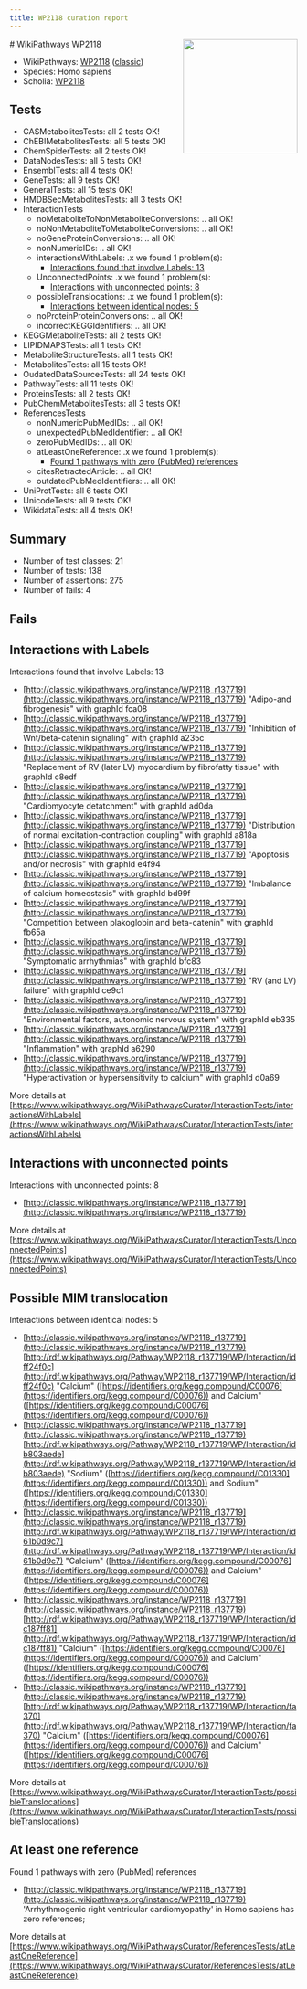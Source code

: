 ```yaml
---
title: WP2118 curation report
---
```


<img style="float: right; width: 200px" src="https://upload.wikimedia.org/wikipedia/commons/thumb/8/83/Wplogo_with_text_500.png/640px-Wplogo_with_text_500.png" />
# WikiPathways WP2118

* WikiPathways: [WP2118](https://wikipathways.org/pathways/WP2118) ([classic](https://classic.wikipathways.org/instance/WP2118))
* Species: Homo sapiens
* Scholia: [WP2118](https://scholia.toolforge.org/wikipathways/WP2118)
## Tests
* CASMetabolitesTests: all 2 tests OK!
* ChEBIMetabolitesTests: all 5 tests OK!
* ChemSpiderTests: all 2 tests OK!
* DataNodesTests: all 5 tests OK!
* EnsemblTests: all 4 tests OK!
* GeneTests: all 9 tests OK!
* GeneralTests: all 15 tests OK!
* HMDBSecMetabolitesTests: all 3 tests OK!
* InteractionTests
    * noMetaboliteToNonMetaboliteConversions: .. all OK!
    * noNonMetaboliteToMetaboliteConversions: .. all OK!
    * noGeneProteinConversions: .. all OK!
    * nonNumericIDs: .. all OK!
    * interactionsWithLabels: .x we found 1 problem(s):
        * [Interactions found that involve Labels: 13](#fe97a8bb)
    * UnconnectedPoints: .x we found 1 problem(s):
        * [Interactions with unconnected points: 8](#35a61ae0)
    * possibleTranslocations: .x we found 1 problem(s):
        * [Interactions between identical nodes: 5](#1c11820a)
    * noProteinProteinConversions: .. all OK!
    * incorrectKEGGIdentifiers: .. all OK!
* KEGGMetaboliteTests: all 2 tests OK!
* LIPIDMAPSTests: all 1 tests OK!
* MetaboliteStructureTests: all 1 tests OK!
* MetabolitesTests: all 15 tests OK!
* OudatedDataSourcesTests: all 24 tests OK!
* PathwayTests: all 11 tests OK!
* ProteinsTests: all 2 tests OK!
* PubChemMetabolitesTests: all 3 tests OK!
* ReferencesTests
    * nonNumericPubMedIDs: .. all OK!
    * unexpectedPubMedIdentifier: .. all OK!
    * zeroPubMedIDs: .. all OK!
    * atLeastOneReference: .x we found 1 problem(s):
        * [Found 1 pathways with zero (PubMed) references](#d0a459f0)
    * citesRetractedArticle: .. all OK!
    * outdatedPubMedIdentifiers: .. all OK!
* UniProtTests: all 6 tests OK!
* UnicodeTests: all 9 tests OK!
* WikidataTests: all 4 tests OK!


## Summary

* Number of test classes: 21
* Number of tests: 138
* Number of assertions: 275
* Number of fails: 4

## Fails

<a name="fe97a8bb" />

## Interactions with Labels

Interactions found that involve Labels: 13

* [http://classic.wikipathways.org/instance/WP2118_r137719](http://classic.wikipathways.org/instance/WP2118_r137719) "Adipo-and
fibrogenesis" with graphId fca08
* [http://classic.wikipathways.org/instance/WP2118_r137719](http://classic.wikipathways.org/instance/WP2118_r137719) "Inhibition of Wnt/beta-catenin
signaling" with graphId a235c
* [http://classic.wikipathways.org/instance/WP2118_r137719](http://classic.wikipathways.org/instance/WP2118_r137719) "Replacement of
RV (later LV) myocardium
by fibrofatty tissue" with graphId c8edf
* [http://classic.wikipathways.org/instance/WP2118_r137719](http://classic.wikipathways.org/instance/WP2118_r137719) "Cardiomyocyte
detatchment" with graphId ad0da
* [http://classic.wikipathways.org/instance/WP2118_r137719](http://classic.wikipathways.org/instance/WP2118_r137719) "Distribution of normal
excitation-contraction
coupling" with graphId a818a
* [http://classic.wikipathways.org/instance/WP2118_r137719](http://classic.wikipathways.org/instance/WP2118_r137719) "Apoptosis and/or
necrosis" with graphId e4f94
* [http://classic.wikipathways.org/instance/WP2118_r137719](http://classic.wikipathways.org/instance/WP2118_r137719) "Imbalance of calcium
homeostasis" with graphId bd99f
* [http://classic.wikipathways.org/instance/WP2118_r137719](http://classic.wikipathways.org/instance/WP2118_r137719) "Competition between
plakoglobin and beta-catenin" with graphId fb65a
* [http://classic.wikipathways.org/instance/WP2118_r137719](http://classic.wikipathways.org/instance/WP2118_r137719) "Symptomatic
arrhythmias" with graphId bfc83
* [http://classic.wikipathways.org/instance/WP2118_r137719](http://classic.wikipathways.org/instance/WP2118_r137719) "RV (and LV) failure" with graphId ce9c1
* [http://classic.wikipathways.org/instance/WP2118_r137719](http://classic.wikipathways.org/instance/WP2118_r137719) "Environmental factors,
autonomic nervous system" with graphId eb335
* [http://classic.wikipathways.org/instance/WP2118_r137719](http://classic.wikipathways.org/instance/WP2118_r137719) "Inflammation" with graphId a6290
* [http://classic.wikipathways.org/instance/WP2118_r137719](http://classic.wikipathways.org/instance/WP2118_r137719) "Hyperactivation or
hypersensitivity to calcium" with graphId d0a69


More details at [https://www.wikipathways.org/WikiPathwaysCurator/InteractionTests/interactionsWithLabels](https://www.wikipathways.org/WikiPathwaysCurator/InteractionTests/interactionsWithLabels)

<a name="35a61ae0" />

## Interactions with unconnected points

Interactions with unconnected points: 8

* [http://classic.wikipathways.org/instance/WP2118_r137719](http://classic.wikipathways.org/instance/WP2118_r137719)


More details at [https://www.wikipathways.org/WikiPathwaysCurator/InteractionTests/UnconnectedPoints](https://www.wikipathways.org/WikiPathwaysCurator/InteractionTests/UnconnectedPoints)

<a name="1c11820a" />

## Possible MIM translocation

Interactions between identical nodes: 5

* [http://classic.wikipathways.org/instance/WP2118_r137719](http://classic.wikipathways.org/instance/WP2118_r137719) [http://rdf.wikipathways.org/Pathway/WP2118_r137719/WP/Interaction/idff24f0c](http://rdf.wikipathways.org/Pathway/WP2118_r137719/WP/Interaction/idff24f0c) "Calcium" ([https://identifiers.org/kegg.compound/C00076](https://identifiers.org/kegg.compound/C00076)) and 
Calcium" ([https://identifiers.org/kegg.compound/C00076](https://identifiers.org/kegg.compound/C00076))
* [http://classic.wikipathways.org/instance/WP2118_r137719](http://classic.wikipathways.org/instance/WP2118_r137719) [http://rdf.wikipathways.org/Pathway/WP2118_r137719/WP/Interaction/idb803aede](http://rdf.wikipathways.org/Pathway/WP2118_r137719/WP/Interaction/idb803aede) "Sodium" ([https://identifiers.org/kegg.compound/C01330](https://identifiers.org/kegg.compound/C01330)) and 
Sodium" ([https://identifiers.org/kegg.compound/C01330](https://identifiers.org/kegg.compound/C01330))
* [http://classic.wikipathways.org/instance/WP2118_r137719](http://classic.wikipathways.org/instance/WP2118_r137719) [http://rdf.wikipathways.org/Pathway/WP2118_r137719/WP/Interaction/id61b0d9c7](http://rdf.wikipathways.org/Pathway/WP2118_r137719/WP/Interaction/id61b0d9c7) "Calcium" ([https://identifiers.org/kegg.compound/C00076](https://identifiers.org/kegg.compound/C00076)) and 
Calcium" ([https://identifiers.org/kegg.compound/C00076](https://identifiers.org/kegg.compound/C00076))
* [http://classic.wikipathways.org/instance/WP2118_r137719](http://classic.wikipathways.org/instance/WP2118_r137719) [http://rdf.wikipathways.org/Pathway/WP2118_r137719/WP/Interaction/idc187ff81](http://rdf.wikipathways.org/Pathway/WP2118_r137719/WP/Interaction/idc187ff81) "Calcium" ([https://identifiers.org/kegg.compound/C00076](https://identifiers.org/kegg.compound/C00076)) and 
Calcium" ([https://identifiers.org/kegg.compound/C00076](https://identifiers.org/kegg.compound/C00076))
* [http://classic.wikipathways.org/instance/WP2118_r137719](http://classic.wikipathways.org/instance/WP2118_r137719) [http://rdf.wikipathways.org/Pathway/WP2118_r137719/WP/Interaction/fa370](http://rdf.wikipathways.org/Pathway/WP2118_r137719/WP/Interaction/fa370) "Calcium" ([https://identifiers.org/kegg.compound/C00076](https://identifiers.org/kegg.compound/C00076)) and 
Calcium" ([https://identifiers.org/kegg.compound/C00076](https://identifiers.org/kegg.compound/C00076))


More details at [https://www.wikipathways.org/WikiPathwaysCurator/InteractionTests/possibleTranslocations](https://www.wikipathways.org/WikiPathwaysCurator/InteractionTests/possibleTranslocations)

<a name="d0a459f0" />

## At least one reference

Found 1 pathways with zero (PubMed) references

* [http://classic.wikipathways.org/instance/WP2118_r137719](http://classic.wikipathways.org/instance/WP2118_r137719) 'Arrhythmogenic right ventricular cardiomyopathy' in Homo sapiens has zero references; 


More details at [https://www.wikipathways.org/WikiPathwaysCurator/ReferencesTests/atLeastOneReference](https://www.wikipathways.org/WikiPathwaysCurator/ReferencesTests/atLeastOneReference)

